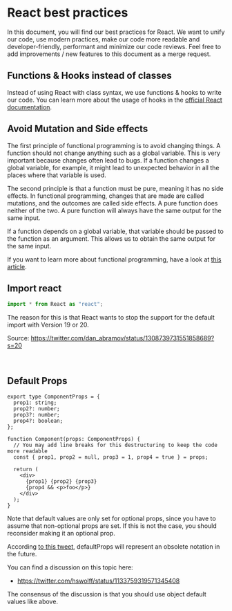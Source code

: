 # React best practices

In this document, you will find our best practices for React. We want to unify our code, use modern practices, make our code more readable and developer-friendly, performant and minimize our code reviews. Feel free to add improvements / new features to this document as a merge request.

## Functions & Hooks instead of classes

Instead of using React with class syntax, we use functions & hooks to write our code. You can learn more about the usage of hooks in the [official React documentation](https://reactjs.org/docs/hooks-intro.html).

## Avoid Mutation and Side effects

The first principle of functional programming is to avoid changing things. A function should not change anything such as a global variable. This is very important because changes often lead to bugs. If a function changes a global variable, for example, it might lead to unexpected behavior in all the places where that variable is used.

The second principle is that a function must be pure, meaning it has no side effects. In functional programming, changes that are made are called mutations, and the outcomes are called side effects. A pure function does neither of the two. A pure function will always have the same output for the same input.

If a function depends on a global variable, that variable should be passed to the function as an argument. This allows us to obtain the same output for the same input.

If you want to learn more about functional programming, have a look at [this article](https://www.freecodecamp.org/news/functional-programming-in-javascript-explained-in-plain-english/).

## Import react

```jsx
import * from React as "react";
```

The reason for this is that React wants to stop the support for the default import with Version 19 or 20.

Source: <https://twitter.com/dan_abramov/status/1308739731551858689?s=20>

<br>

## Default Props

```tsx
export type ComponentProps = {
  prop1: string;
  prop2?: number;
  prop3?: number;
  prop4?: boolean;
};

function Component(props: ComponentProps) {
  // You may add line breaks for this destructuring to keep the code more readable
  const { prop1, prop2 = null, prop3 = 1, prop4 = true } = props;

  return (
    <div>
      {prop1} {prop2} {prop3}
      {prop4 && <p>foo</p>}
    </div>
  );
}
```

Note that default values are only set for optional props, since you have to assume that non-optional props are set. If this is not the case, you should reconsider making it an optional prop.

According [to this tweet](https://twitter.com/hswolff/status/1133759319571345408), defaultProps will represent an obsolete notation in the future.

You can find a discussion on this topic here:

- <https://twitter.com/hswolff/status/1133759319571345408>

The consensus of the discussion is that you should use object default values like above.
